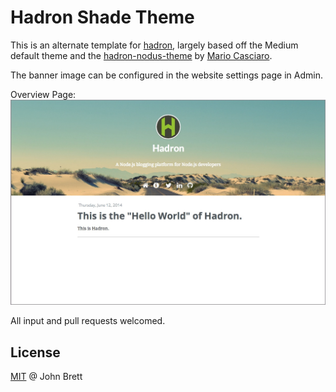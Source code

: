 
# Hadron Shade Theme

This is an alternate template for [hadron](https://github.com/hadronjs/hadron),
largely based off the Medium default theme and the [hadron-nodus-theme](https://github.com/hadronjs/hadron-theme-nodus) by [Mario Casciaro](https://github.com/mariocasciaro).

The banner image can be configured in the website settings page in Admin.

Overview Page:
![alt tag](https://raw.githubusercontent.com/johnbrett/hadron-theme-navy/master/theme-preview.jpg)

All input and pull requests welcomed.

## License

[MIT](http://en.wikipedia.org/wiki/MIT_License) @ John Brett
